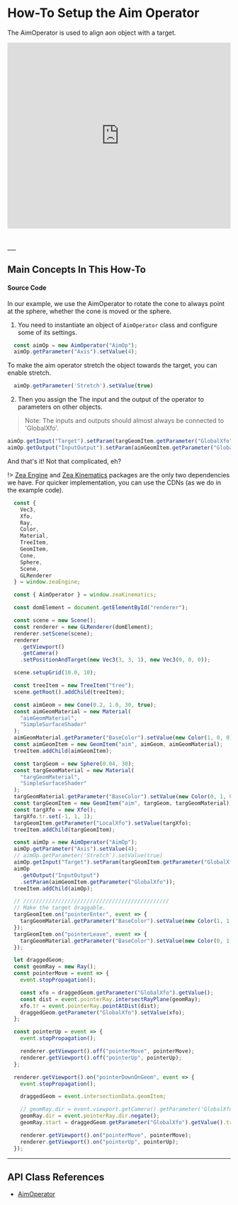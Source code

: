 [//]: <> (Author: Philip Taylor)
[//]: <> (Last Modified: June 12, 2020)

# How-To Setup the Aim Operator
The AimOperator is used to align aon object with a target.
<br>


<!-- Copy and Paste Me -->
<div class="glitch-embed-wrap" style="height: 420px; width: 100%;">
  <iframe
    src="https://glitch.com/embed/#!/embed/aim-operator?path=index.html&previewSize=100&attributionHidden=true"
    title="aim-operator on Glitch"
    allow="vr"
    style="height: 100%; width: 100%; border: 0;">
  </iframe>
</div>

<br>
<br>
___

## Main Concepts In This How-To

#### Source Code
In our example, we use the AimOperator to rotate the cone to always point at the sphere, whether the cone is moved or the sphere.
<br>

1. You need to instantiate an object of `AimOperator` class and configure some of its settings.
```javascript
  const aimOp = new AimOperator("AimOp");
  aimOp.getParameter("Axis").setValue(4);
```

To make the aim operator stretch the object towards the target, you can enable stretch.
```javascript
  aimOp.getParameter('Stretch').setValue(true)
```

2. Then you assign the The input and the output of the operator to parameters on other objects. 
> Note: The inputs and outputs should almost always be connected to 'GlobalXfo'.
```javascript
aimOp.getInput("Target").setParam(targGeomItem.getParameter("GlobalXfo"));
aimOp.getOutput("InputOutput").setParam(aimGeomItem.getParameter("GlobalXfo"));
```

And that's it! Not that complicated, eh?

!>  [Zea Engine](https://github.com/ZeaInc/zea-engine) and [Zea Kinematics](https://github.com/ZeaInc/zea-kinematics) packages are the only two dependencies we have. For quicker implementation, you can use the CDNs (as we do in the example code).

```javascript
  const {
    Vec3,
    Xfo,
    Ray,
    Color,
    Material,
    TreeItem,
    GeomItem,
    Cone,
    Sphere,
    Scene,
    GLRenderer
  } = window.zeaEngine;

  const { AimOperator } = window.zeaKinematics;

  const domElement = document.getElementById("renderer");

  const scene = new Scene();
  const renderer = new GLRenderer(domElement);
  renderer.setScene(scene);
  renderer
    .getViewport()
    .getCamera()
    .setPositionAndTarget(new Vec3(3, 3, 1), new Vec3(0, 0, 0));

  scene.setupGrid(10.0, 10);

  const treeItem = new TreeItem("tree");
  scene.getRoot().addChild(treeItem);

  const aimGeom = new Cone(0.2, 1.0, 30, true);
  const aimGeomMaterial = new Material(
    "aimGeomMaterial",
    "SimpleSurfaceShader"
  );
  aimGeomMaterial.getParameter("BaseColor").setValue(new Color(1, 0, 0));
  const aimGeomItem = new GeomItem("aim", aimGeom, aimGeomMaterial);
  treeItem.addChild(aimGeomItem);

  const targGeom = new Sphere(0.04, 30);
  const targGeomMaterial = new Material(
    "targGeomMaterial",
    "SimpleSurfaceShader"
  );
  targGeomMaterial.getParameter("BaseColor").setValue(new Color(0, 1, 0));
  const targGeomItem = new GeomItem("aim", targGeom, targGeomMaterial);
  const targXfo = new Xfo();
  targXfo.tr.set(-1, 1, 1);
  targGeomItem.getParameter("LocalXfo").setValue(targXfo);
  treeItem.addChild(targGeomItem);

  const aimOp = new AimOperator("AimOp");
  aimOp.getParameter("Axis").setValue(4);
  // aimOp.getParameter('Stretch').setValue(true)
  aimOp.getInput("Target").setParam(targGeomItem.getParameter("GlobalXfo"));
  aimOp
    .getOutput("InputOutput")
    .setParam(aimGeomItem.getParameter("GlobalXfo"));
  treeItem.addChild(aimOp);

  // //////////////////////////////////////////////
  // Make the target draggable.
  targGeomItem.on("pointerEnter", event => {
    targGeomMaterial.getParameter("BaseColor").setValue(new Color(1, 1, 1));
  });
  targGeomItem.on("pointerLeave", event => {
    targGeomMaterial.getParameter("BaseColor").setValue(new Color(0, 1, 0));
  });

  let draggedGeom;
  const geomRay = new Ray();
  const pointerMove = event => {
    event.stopPropagation();

    const xfo = draggedGeom.getParameter("GlobalXfo").getValue();
    const dist = event.pointerRay.intersectRayPlane(geomRay);
    xfo.tr = event.pointerRay.pointAtDist(dist);
    draggedGeom.getParameter("GlobalXfo").setValue(xfo);
  };

  const pointerUp = event => {
    event.stopPropagation();

    renderer.getViewport().off("pointerMove", pointerMove);
    renderer.getViewport().off("pointerUp", pointerUp);
  };

  renderer.getViewport().on("pointerDownOnGeom", event => {
    event.stopPropagation();

    draggedGeom = event.intersectionData.geomItem;

    // geomRay.dir = event.viewport.getCamera().getParameter('GlobalXfo').getValue().ori.getZaxis().negate()
    geomRay.dir = event.pointerRay.dir.negate();
    geomRay.start = draggedGeom.getParameter("GlobalXfo").getValue().tr;

    renderer.getViewport().on("pointerMove", pointerMove);
    renderer.getViewport().on("pointerUp", pointerUp);
  });
```
___
## API Class References
- [AimOperator](api/AimOperator)

